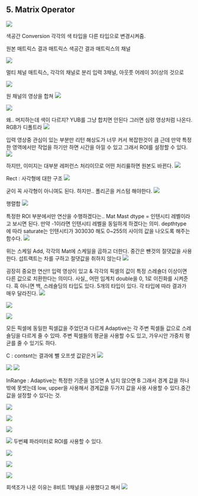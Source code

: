 ## 5. Matrix Operator
![](image/2025-04-01-23-23-46.png)

색공간 Conversion
각각의 색 타입을 다른 타입으로 변경시켜줌.

원본 매트릭스
결과 매트릭스
색공간
결과 매트릭스의 채널

![](image/2025-04-01-23-26-41.png)

멀티 체널 매트릭스, 각각의 채널로 분리
입력 3채널, 아웃풋 어레이 3이상의 것으로

![](image/2025-04-01-23-27-11.png)

원 채널의 영상을 합쳐
![](image/2025-04-01-23-27-18.png)

![](image/2025-04-01-23-27-40.png)

왜.. 머지하는데 색이 다르지?
YUB를 그냥 합치면 안된다 그러면 심령 영상처럼 나온다.
RGB가 디폴트라
![](image/2025-04-01-23-28-38.png)

입력 영상중 관심이 있는 부분만 리턴
해상도가 너무 커서 복잡한것이 큼
근데 만약 특정한 영역에서만 작업을 하기만 하면 시간을 아낄 수 있고
그래서 ROI를 설정할 수 있다.
![](image/2025-04-01-23-29-28.png)

하지만, 이미지는 대부분 레퍼런스 처리이므로
어떤 처리릃하면 원본도 바뀐다.
![](image/2025-04-01-23-30-41.png)

Rect : 사각형에 대한 구조
![](image/2025-04-01-23-31-04.png)

굳이 꼭 사각형이 아니여도 된다.
하지만.. 폴리곤을 커스텀 해야한다.
![](image/2025-04-01-23-32-12.png)

행렬합
![](image/2025-04-01-23-32-55.png)

특정한 ROI 부분에서만 연산을 수행하겠다는.. Mat Mast
dtype = 인텐시티 레벨이라고 보시면 된다.
만약 -1이라면 인텐시티 레벨을 동일하게 하겠다는 의미.
depthtype 에 따라
saturate는 인텐시티가 303030 해도  0~255의 사이의 값을 나오도록 해주는 함수다.
![](image/2025-04-01-23-35-33.png)

위는 스케일 Add, 각각의 Mat에 스케일을 곱하고 더한다.
중간은 뺸것의 절댓값을 사용한다.
섭트랙트는 차를 구하고 절댓값을 취하지 않는다
![](image/2025-04-01-23-36-39.png)

굉장히 중요한 연산!!
입력 영상이 있고 & 각각의 픽셀의 값이 특정 스레숄더 이상이면 다른 값으로 치환한다는 의미다.
사실,, 어떤 임계치 double을 0, 1로 이진화를 시켜준다. 흑 아니면 백,
스레숄딩의 타입도 있다. 5개의 타입이 있다.
각 타입에 따라 결과가 매우 달라진다.
![](image/2025-04-01-23-36-55.png)

![](image/2025-04-01-23-40-43.png)

![](image/2025-04-01-23-41-57.png)

모든 픽셀에 동일한 픽셀값을 주었던과 다르게
Adaptive는 각 주변 픽셀들 값으로 스레숄딩을 다르게 줄 수 있따.
주변 픽셀들의 평균을 사용할 수도 있고, 가우시안 가중치 평균를 줄 수 있기도 하다.

C : contsnt는 결과에 뺄 오프셋 값같은거
![](image/2025-04-01-23-42-41.png)

![](image/2025-04-01-23-45-47.png)
![](image/2025-04-01-23-46-03.png)

InRange : Adaptive는 특정한 기준을 넘으면 A 넘지 않으면 B 그래서 경계 값을 하나밖에 못썻는데
low, upper을 사용해서 경계값을 두가지 값을 사용 사용할 수 있다.중간 값을 설정할 수 있다는 것.

![](image/2025-04-01-23-46-36.png)

![](image/2025-04-01-23-48-03.png)

![](image/2025-04-01-23-49-53.png)


![](image/2025-04-01-23-50-06.png)
두번쨰 파라미터로 ROI를 사용할 수 있다.

![](image/2025-04-01-23-51-10.png)

![](image/2025-04-01-23-52-20.png)

![](image/2025-04-01-23-52-06.png)

회색조가 나온 이유는 8비트 1채널을 사용했다고 해서
![](image/2025-04-01-23-53-56.png)

